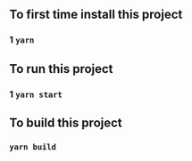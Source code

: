 ## To first time install this project
### 1 `yarn`


## To run this project
### 1 `yarn start`


## To build this project
### `yarn build`